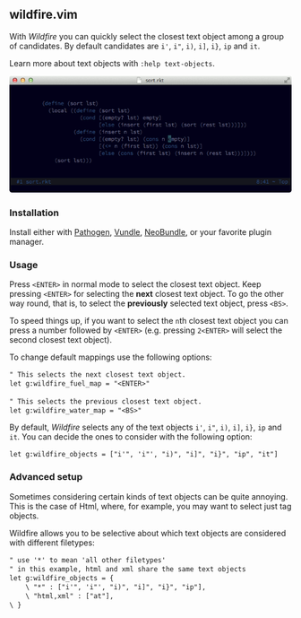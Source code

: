 ## wildfire.vim

With *Wildfire* you can quickly select the closest text object among a group of
candidates. By default candidates are `i'`, `i"`, `i)`, `i]`, `i}`, `ip` and `it`.

Learn more about text objects with `:help text-objects`.

![Preview](_assets/preview.gif "Preview.")

### Installation

Install either with [Pathogen](https://github.com/tpope/vim-pathogen),
[Vundle](https://github.com/gmarik/Vundle.vim), [NeoBundle](https://github.com/Shougo/neobundle.vim),
or your favorite plugin manager.

### Usage

Press `<ENTER>` in normal mode to select the closest text object. Keep pressing
`<ENTER>` for selecting the **next** closest text object. To go the other way
round, that is, to select the **previously** selected text object, press `<BS>`.

To speed things up, if you want to select the `n`th closest text object you can
press a number followed by `<ENTER>` (e.g. pressing `2<ENTER>` will select the
second closest text
object).

To change default mappings use the following options:

```vim
" This selects the next closest text object.
let g:wildfire_fuel_map = "<ENTER>"

" This selects the previous closest text object.
let g:wildfire_water_map = "<BS>"
```

By default, *Wildfire* selects any of the text objects `i'`, `i"`, `i)`, `i]`,
`i}`, `ip` and `it`. You can decide the ones to consider with the following
option:

```vim
let g:wildfire_objects = ["i'", 'i"', "i)", "i]", "i}", "ip", "it"]
```

### Advanced setup

Sometimes considering certain kinds of text objects can be quite annoying. This
is the case of Html, where, for example, you may want to select just tag objects.

Wildfire allows you to be selective about which text objects are considered with
different filetypes:

```vim
" use '*' to mean 'all other filetypes'
" in this example, html and xml share the same text objects
let g:wildfire_objects = {
    \ "*" : ["i'", 'i"', "i)", "i]", "i}", "ip"],
    \ "html,xml" : ["at"],
\ }
```
